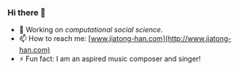 ### Hi there 👋

- 🔭 Working on _computational social science_.
- 📫 How to reach me: [www.jiatong-han.com](http://www.jiatong-han.com)
- ⚡ Fun fact: I am an aspired music composer and singer!

<!--
**JThh/JThh** is a ✨ _special_ ✨ repository because its `README.md` (this file) appears on your GitHub profile.

Here are some ideas to get you started:

- 🔭 I’m currently working on ...
- 🌱 I’m currently learning ...
- 👯 I’m looking to collaborate on ...
- 🤔 I’m looking for help with ...
- 💬 Ask me about ...
- 📫 How to reach me: ...
- 😄 Pronouns: ...
- ⚡ Fun fact: ...
-->
